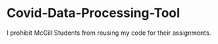 # Covid-Data-Processing-Tool

I prohibit McGill Students from reusing my code for their assignments.
